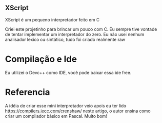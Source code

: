 ## XScript
XScript é um pequeno interpretador feito em C

Criei este projetinho para brincar um pouco com C. 
Eu sempre tive vontade de tentar implementar um interpretador do zero.
Eu não usei nenhum analisador lexico ou sintático, tudo foi criado realmente raw

# Compilação e Ide
Eu utilizei o Devc++ como IDE, você pode baixar essa ide free.

# Referencia
A idéia de criar esse mini interpretador veio apois eu ter lido 
https://compilers.iecc.com/crenshaw/
neste artigo, o autor ensina como criar um compilador básico em Pascal. 
Muito bom!
